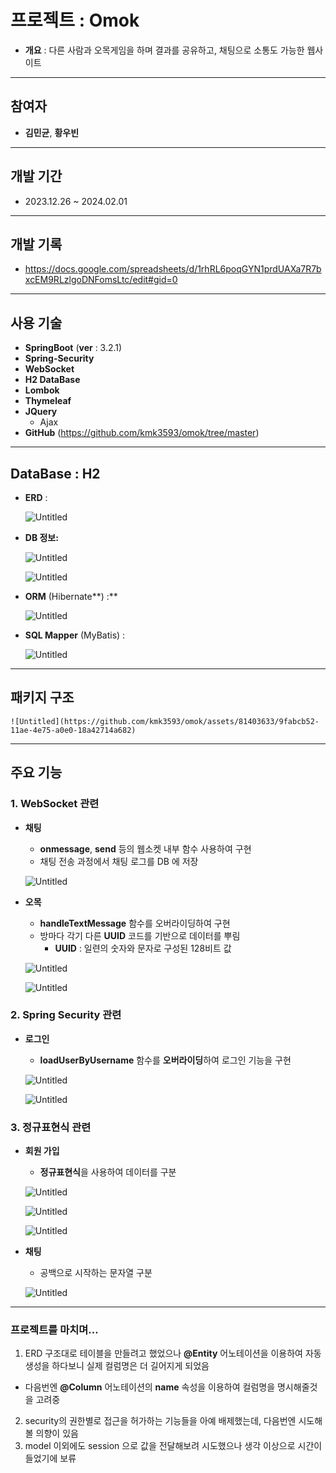 # 프로젝트 : Omok

- **개요** : 다른 사람과 오목게임을 하며 결과를 공유하고, 채팅으로 소통도 가능한 웹사이트

---

## 참여자

- **김민균**, **황우빈**

---

## 개발 기간

- 2023.12.26 ~ 2024.02.01

---

## 개발 기록

- https://docs.google.com/spreadsheets/d/1rhRL6poqGYN1prdUAXa7R7bxcEM9RLzlgoDNFomsLtc/edit#gid=0

---

## 사용 기술

- **SpringBoot** (**ver** : 3.2.1)
- **Spring-Security**
- **WebSocket**
- **H2 DataBase**
- **Lombok**
- **Thymeleaf**
- **JQuery**
    - Ajax
- **GitHub** (https://github.com/kmk3593/omok/tree/master)

---

## DataBase : H2

- **ERD** :
    
    ![Untitled](https://github.com/kmk3593/omok/assets/81403633/90604b42-5be8-49c1-b963-2badb7814830)
    
- **DB 정보:**

    ![Untitled](https://github.com/kmk3593/omok/assets/81403633/8dabb3d8-a929-4018-831d-3d2d004f560a)

    ![Untitled](https://github.com/kmk3593/omok/assets/81403633/67a3c916-4e92-4e20-8852-349bfcf7ed2e)

- **ORM** (Hibernate**) :**
    
    ![Untitled](https://github.com/kmk3593/omok/assets/81403633/26de4461-7f83-4387-8a5a-2770c3bab93f)

    
- **SQL Mapper** (MyBatis) :
    
    ![Untitled](https://github.com/kmk3593/omok/assets/81403633/526eff22-ddb4-40d2-ad45-e66e83e5c5c9)

    

---

## 패키지 구조

    ![Untitled](https://github.com/kmk3593/omok/assets/81403633/9fabcb52-11ae-4e75-a0e0-18a42714a682)

---

## 주요 기능

### 1. WebSocket 관련

- **채팅**
    - **onmessage**, **send** 등의 웹소켓 내부 함수 사용하여 구현
    - 채팅 전송 과정에서 채팅 로그를 DB 에 저장

    ![Untitled](https://github.com/kmk3593/omok/assets/81403633/aba723d3-c03c-48f4-8f9f-abf356efd9ad)

- **오목**
    - **handleTextMessage** 함수를 오버라이딩하여 구현
    - 방마다 각기 다른 **UUID** 코드를 기반으로 데이터를 뿌림
        - **UUID** : 일련의 숫자와 문자로 구성된 128비트 값
    
    ![Untitled](https://github.com/kmk3593/omok/assets/81403633/c34ccc55-b030-4dab-b8b9-7e1ff16ad2bd)
    
    ![Untitled](https://github.com/kmk3593/omok/assets/81403633/5a742f98-14a3-4b29-97e8-efa33beab1da)
    

### 2. Spring Security 관련

- **로그인**
    - **loadUserByUsername** 함수를 **오버라이딩**하여 로그인 기능을 구현
    
    ![Untitled](https://github.com/kmk3593/omok/assets/81403633/52f0a547-1d43-4d89-9ebd-a7f1208b1e38)
    
    ![Untitled](https://github.com/kmk3593/omok/assets/81403633/f7793950-1817-402f-87cb-354587b462e8)
    

### 3. 정규표현식 관련

- **회원 가입**
    - **정규표현식**을 사용하여 데이터를 구분
    
    ![Untitled](https://github.com/kmk3593/omok/assets/81403633/42bedaef-d1aa-4f25-847a-902d69f56813)
    
    ![Untitled](https://github.com/kmk3593/omok/assets/81403633/7bd1441d-51ec-4ac8-ae57-5fac01fac1cd)
    
    ![Untitled](https://github.com/kmk3593/omok/assets/81403633/cae1988f-6e75-4846-9152-bdc45ad07e43)
    
- **채팅**
    - 공백으로 시작하는 문자열 구분

    ![Untitled](https://github.com/kmk3593/omok/assets/81403633/4ad4974a-3d1b-4d4f-b537-161347d900c1)

---

### 프로젝트를 마치며…

1. ERD 구조대로 테이블을 만들려고 했었으나 **@Entity** 어노테이션을 이용하여 자동 생성을 하다보니 실제 컬럼명은 더 길어지게 되었음
- 다음번엔 **@Column** 어노테이션의 **name** 속성을 이용하여 컬럼명을 명시해줄것을 고려중
2. security의 권한별로 접근을 허가하는 기능들을 아예 배제했는데, 다음번엔 시도해볼 의향이 있음
3. model 이외에도 session 으로 값을 전달해보려 시도했으나 생각 이상으로 시간이 들었기에 보류

